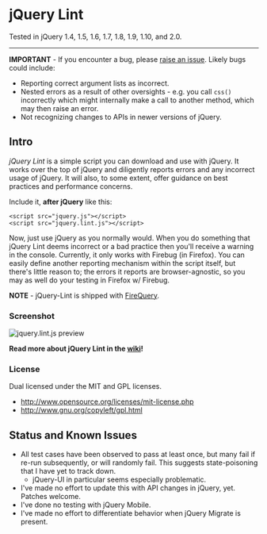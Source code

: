 # jQuery Lint

Tested in jQuery 1.4, 1.5, 1.6, 1.7, 1.8, 1.9, 1.10, and 2.0.


---
**IMPORTANT** - If you encounter a bug, please [raise an issue](http://github.com/MrJoy/jQuery-Lint/issues). Likely bugs could include:

* Reporting correct argument lists as incorrect.
* Nested errors as a result of other oversights - e.g. you call `css()` incorrectly which might internally make a call to another method, which may then raise an error.
* Not recognizing changes to APIs in newer versions of jQuery.


## Intro

*jQuery Lint* is a simple script you can download and use with jQuery. It works over the top of jQuery and diligently reports errors and any incorrect usage of jQuery. It will also, to some extent, offer guidance on best practices and performance concerns.

Include it, **after jQuery** like this:

    <script src="jquery.js"></script>
    <script src="jquery.lint.js"></script>

Now, just use jQuery as you normally would. When you do something that jQuery Lint deems incorrect or a bad practice then you'll receive a warning in the console. Currently, it only works with Firebug (in Firefox). You can easily define another reporting mechanism within the script itself, but there's little reason to; the errors it reports are browser-agnostic, so you may as well do your testing in Firefox w/ Firebug.

**NOTE** - jQuery-Lint is shipped with [FireQuery](https://github.com/darwin/firequery).

### Screenshot

![jquery.lint.js preview](https://raw.github.com/MrJoy/jQuery-Lint/master/etc/lint.png)

**Read more about jQuery Lint in the [wiki](http://wiki.github.com/jamespadolsey/jQuery-Lint/)!**

### License

Dual licensed under the MIT and GPL licenses.

* http://www.opensource.org/licenses/mit-license.php
* http://www.gnu.org/copyleft/gpl.html

## Status and Known Issues

* All test cases have been observed to pass at least once, but many fail if
  re-run subsequently, or will randomly fail.  This suggests state-poisoning
  that I have yet to track down.
    * jQuery-UI in particular seems especially problematic.
* I've made no effort to update this with API changes in jQuery, yet.  Patches
  welcome.
* I've done no testing with jQuery Mobile.
* I've made no effort to differentiate behavior when jQuery Migrate is present.
